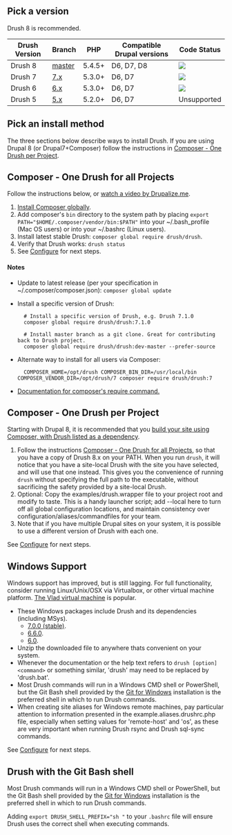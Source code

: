 Pick a version
-----------------
Drush 8 is recommended.

Drush Version | Branch  | PHP | Compatible Drupal versions | Code Status
------------- | ------  | --- | -------------------------- | -----------
Drush 8       | [master](https://travis-ci.org/drush-ops/drush)  | 5.4.5+ | D6, D7, D8                 | <img src="https://travis-ci.org/drush-ops/drush.svg?branch=master">
Drush 7       | [7.x](https://travis-ci.org/drush-ops/drush) | 5.3.0+ | D6, D7                     | <img src="https://travis-ci.org/drush-ops/drush.svg?branch=7.x">
Drush 6       | [6.x](https://travis-ci.org/drush-ops/drush) | 5.3.0+ | D6, D7                     | <img src="https://travis-ci.org/drush-ops/drush.svg?branch=6.x">
Drush 5       | [5.x](https://travis-ci.org/drush-ops/drush) | 5.2.0+ | D6, D7                     | Unsupported

Pick an install method
-----------------
The three sections below describe ways to install Drush. If you are using Drupal 8 (or Drupal7+Composer) follow the instructions in [Composer - One Drush per Project](#composer-one-drush-per-project).

Composer - One Drush for all Projects
------------------
Follow the instructions below, or [watch a video by Drupalize.me](https://youtu.be/eAtDaD8xz0Q).

1. [Install Composer globally](https://getcomposer.org/doc/00-intro.md#globally).
1. Add composer's `bin` directory to the system path by placing `export PATH="$HOME/.composer/vendor/bin:$PATH"` into your ~/.bash_profile (Mac OS users) or into your ~/.bashrc (Linux users).
1. Install latest stable Drush: `composer global require drush/drush`.
1. Verify that Drush works: `drush status`
1. See [Configure](configure.md) for next steps.

#### Notes
* Update to latest release (per your specification in ~/.composer/composer.json): `composer global update`
* Install a specific version of Drush:

        # Install a specific version of Drush, e.g. Drush 7.1.0
        composer global require drush/drush:7.1.0
        
        # Install master branch as a git clone. Great for contributing back to Drush project.
        composer global require drush/drush:dev-master --prefer-source        

* Alternate way to install for all users via Composer:
        
        COMPOSER_HOME=/opt/drush COMPOSER_BIN_DIR=/usr/local/bin COMPOSER_VENDOR_DIR=/opt/drush/7 composer require drush/drush:7

* [Documentation for composer's require command.](http://getcomposer.org/doc/03-cli.md#require)

Composer - One Drush per Project
-----------------
Starting with Drupal 8, it is recommended that you [build your site using Composer, with Drush listed as a dependency](https://github.com/drupal-composer/drupal-project).   

1. Follow the instructions [Composer - One Drush for all Projects](#composer-one-drush-for-all-projects), so that you have a copy of Drush 8.x on your PATH.  When you run `drush`, it will notice that you have a site-local Drush with the site you have selected, and will use that one instead.  This gives you the convenience of running `drush` without specifying the full path to the executable, without sacrificing the safety provided by a site-local Drush.
2. Optional: Copy the examples/drush.wrapper file to your project root and modify to taste. This is a handy launcher script; add --local here to turn off all global configuration locations, and maintain consistency over configuration/aliases/commandfiles for your team.
3. Note that if you have multiple Drupal sites on your system, it is possible to use a different version of Drush with each one.

See [Configure](configure.md) for next steps.

Windows Support
----------------------------
Windows support has improved, but is still lagging. For full functionality, consider running Linux/Unix/OSX via Virtualbox, or other virtual machine platform. [The Vlad virtual machine](https://github.com/hashbangcode/vlad) is popular.

* These Windows packages include Drush and its dependencies (including MSys). 
    * [7.0.0 (stable)](https://github.com/drush-ops/drush/releases/download/7.0.0/windows-7.0.0.zip).
    * [6.6.0](https://github.com/drush-ops/drush/releases/download/6.6.0/windows-6.6.0.zip).
    * [6.0](https://github.com/drush-ops/drush/releases/download/6.0.0/Drush-6.0-2013-08-28-Installer-v1.0.21.msi).
* Unzip the downloaded file to anywhere thats convenient on your system. 
* Whenever the documentation or the help text refers to `drush [option] <command>` or something similar, 'drush' may need to be replaced by 'drush.bat'.
* Most Drush commands will run in a Windows CMD shell or PowerShell, but the Git Bash shell provided by the [Git for Windows](http://msysgit.github.com) installation is the preferred shell in which to run Drush commands.
* When creating site aliases for Windows remote machines, pay particular attention to information presented in the example.aliases.drushrc.php file, especially when setting values for 'remote-host' and 'os', as these are very important when running Drush rsync and Drush sql-sync commands.

See [Configure](configure.md) for next steps.

Drush with the Git Bash shell 
----------------------------

Most Drush commands will run in a Windows CMD shell or PowerShell, but the Git Bash shell provided by the [Git for Windows](http://msysgit.github.com) installation is the preferred shell in which to run Drush commands.

Adding `export DRUSH_SHELL_PREFIX="sh "` to your `.bashrc` file will ensure Drush uses the correct shell when executing commands.

